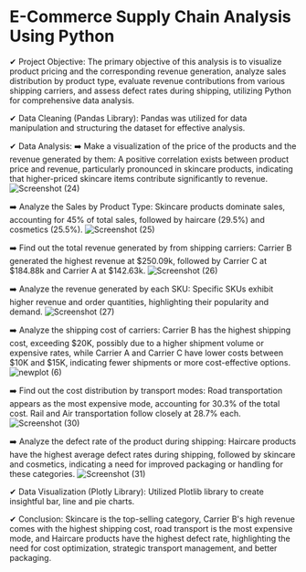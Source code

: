 # E-Commerce Supply Chain Analysis Using Python

✔ Project Objective: The primary objective of this analysis is to visualize product pricing and the corresponding revenue generation, analyze sales distribution by product type, evaluate revenue contributions from various shipping carriers, and assess defect rates during shipping, utilizing Python for comprehensive data analysis.

✔ Data Cleaning (Pandas Library): Pandas was utilized for data manipulation and structuring the dataset for effective analysis. 

✔ Data Analysis: 
  ➡️ Make a visualization of the price of the products and the revenue generated by them: A positive correlation exists between product price and revenue, particularly pronounced in skincare products, indicating 
  that higher-priced skincare items contribute significantly to revenue.
  ![Screenshot (24)](https://github.com/subhajitdey295/Python_E-Commerce_Supply_Chain/assets/73297451/ca99cfa4-83a6-4950-b6c6-5dc65afcc54d)

  ➡️ Analyze the Sales by Product Type: Skincare products dominate sales, accounting for 45% of total sales, followed by haircare (29.5%) and cosmetics (25.5%). 
  ![Screenshot (25)](https://github.com/subhajitdey295/Python_E-Commerce_Supply_Chain/assets/73297451/d94da448-2397-4f29-bb69-e9cc2c6aa59f)

  ➡️ Find out the total revenue generated by from shipping carriers: Carrier B generated the highest revenue at $250.09k, followed by Carrier C at $184.88k and Carrier A at $142.63k.
  ![Screenshot (26)](https://github.com/subhajitdey295/Python_E-Commerce_Supply_Chain/assets/73297451/fbb34ccf-fbfa-45e6-8455-f55dc31af85b)

  ➡️ Analyze the revenue generated by each SKU: Specific SKUs exhibit higher revenue and order quantities, highlighting their popularity and demand. 
  ![Screenshot (27)](https://github.com/subhajitdey295/Python_E-Commerce_Supply_Chain/assets/73297451/4fd258d6-dd99-4dd0-b572-16c8fd7f4cbd)

  ➡️ Analyze the shipping cost of carriers: Carrier B has the highest shipping cost, exceeding $20K, possibly due to a higher shipment volume or expensive rates, while Carrier A and Carrier C have lower costs 
  between $10K and $15K, indicating fewer shipments or more cost-effective options.
  ![newplot (6)](https://github.com/user-attachments/assets/7d137b11-b12e-43d7-bad1-df965e153a30)

  ➡️ Find out the cost distribution by transport modes: Road transportation appears as the most expensive mode, accounting for 30.3% of the total cost. Rail and Air transportation follow closely at 28.7% each.
  ![Screenshot (30)](https://github.com/subhajitdey295/Python_E-Commerce_Supply_Chain/assets/73297451/f83d8a15-69e6-4e3b-96f2-f94f95303038)

  ➡️ Analyze the defect rate of the product during shipping: Haircare products have the highest average defect rates during shipping, followed by skincare and cosmetics, indicating a need for improved packaging    or handling for these categories.
  ![Screenshot (31)](https://github.com/subhajitdey295/Python_E-Commerce_Supply_Chain/assets/73297451/5f602967-e729-4990-b78b-28dc6bd8016e)

✔ Data Visualization (Plotly Library): Utilized Plotlib library to create insightful bar, line and pie charts.

✔ Conclusion: Skincare is the top-selling category, Carrier B's high revenue comes with the highest shipping cost, road transport is the most expensive mode, and Haircare products have the highest defect rate, 
   highlighting the need for cost optimization, strategic transport management, and better packaging.

